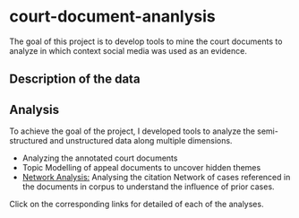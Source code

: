 # court-document-ananlysis

The goal of this project is to develop tools to mine the court documents to analyze in which context social media was used as an evidence. 

## Description of the data

## Analysis

To achieve the goal of the project, I developed tools to analyze the semi-structured and unstructured data along multiple dimensions. 

* Analyzing the annotated court documents
* Topic Modelling of appeal documents to uncover hidden themes
* [Network Analysis:](https://github.com/rakshita95/court-document-ananlysis/blob/master/Network%20Analysis.md) Analysing the citation Network of cases referenced in the documents in corpus to understand the influence of prior cases.

Click on the corresponding links for detailed of each of the analyses.



